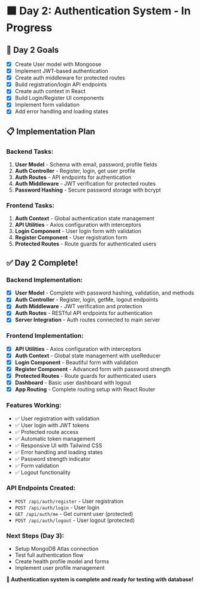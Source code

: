 # 🟩 Day 2: Authentication System - In Progress

## 🎯 **Day 2 Goals**
- [x] Create User model with Mongoose
- [x] Implement JWT-based authentication
- [x] Create auth middleware for protected routes
- [x] Build registration/login API endpoints
- [x] Create auth context in React
- [x] Build Login/Register UI components
- [x] Implement form validation
- [x] Add error handling and loading states

## 📋 **Implementation Plan**

### **Backend Tasks:**
1. **User Model** - Schema with email, password, profile fields
2. **Auth Controller** - Register, login, get user profile
3. **Auth Routes** - API endpoints for authentication
4. **Auth Middleware** - JWT verification for protected routes
5. **Password Hashing** - Secure password storage with bcrypt

### **Frontend Tasks:**
1. **Auth Context** - Global authentication state management
2. **API Utilities** - Axios configuration with interceptors
3. **Login Component** - User login form with validation
4. **Register Component** - User registration form
5. **Protected Routes** - Route guards for authenticated users

## ✅ **Day 2 Complete!**

### **Backend Implementation:**
- [x] **User Model** - Complete with password hashing, validation, and methods
- [x] **Auth Controller** - Register, login, getMe, logout endpoints
- [x] **Auth Middleware** - JWT verification and protection
- [x] **Auth Routes** - RESTful API endpoints for authentication
- [x] **Server Integration** - Auth routes connected to main server

### **Frontend Implementation:**
- [x] **API Utilities** - Axios configuration with interceptors
- [x] **Auth Context** - Global state management with useReducer
- [x] **Login Component** - Beautiful form with validation
- [x] **Register Component** - Advanced form with password strength
- [x] **Protected Routes** - Route guards for authenticated users
- [x] **Dashboard** - Basic user dashboard with logout
- [x] **App Routing** - Complete routing setup with React Router

### **Features Working:**
- ✅ User registration with validation
- ✅ User login with JWT tokens
- ✅ Protected route access
- ✅ Automatic token management
- ✅ Responsive UI with Tailwind CSS
- ✅ Error handling and loading states
- ✅ Password strength indicator
- ✅ Form validation
- ✅ Logout functionality

### **API Endpoints Created:**
- `POST /api/auth/register` - User registration
- `POST /api/auth/login` - User login
- `GET /api/auth/me` - Get current user (protected)
- `POST /api/auth/logout` - User logout (protected)

### **Next Steps (Day 3):**
- Setup MongoDB Atlas connection
- Test full authentication flow
- Create health profile model and forms
- Implement user profile management

**🎉 Authentication system is complete and ready for testing with database!**
